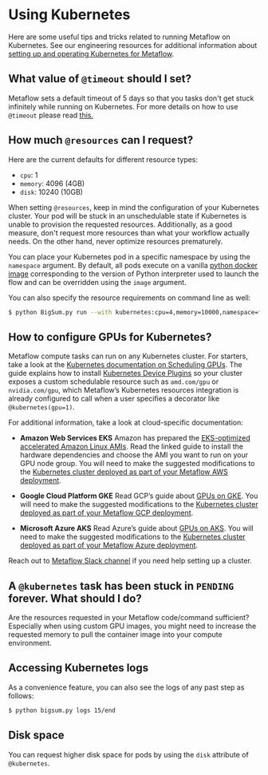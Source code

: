 # Using Kubernetes

Here are some useful tips and tricks related to running Metaflow on Kubernetes. See our
engineering resources for additional information about [setting up and operating
Kubernetes for Metaflow](https://outerbounds.com/docs/engineering-welcome/).

## What value of `@timeout` should I set?

Metaflow sets a default timeout of 5 days so that you tasks don't get stuck infinitely
while running on Kubernetes. For more details on how to use `@timeout` please read
[this.](../failures.md#timing-out-with-the-timeout-decorator)

## How much `@resources` can I request?

Here are the current defaults for different resource types:

* `cpu`: 1
* `memory`: 4096 \(4GB\)
* `disk`: 10240 \(10GB\)

When setting `@resources`, keep in mind the configuration of your Kubernetes cluster.
Your pod will be stuck in an unschedulable state if Kubernetes is unable to provision
the requested resources. Additionally, as a good measure, don't request more resources
than what your workflow actually needs. On the other hand, never optimize resources
prematurely.

You can place your Kubernetes pod in a specific namespace by using the `namespace`
argument. By default, all pods execute on a vanilla [python docker
image](https://hub.docker.com/_/python/) corresponding to the version of Python
interpreter used to launch the flow and can be overridden using the `image` argument.

You can also specify the resource requirements on command line as well:

```bash
$ python BigSum.py run --with kubernetes:cpu=4,memory=10000,namespace=foo,image=ubuntu:latest
```

## How to configure GPUs for Kubernetes?

Metaflow compute tasks can run on any Kubernetes cluster. For starters, take a
look at the [Kubernetes documentation on Scheduling
GPUs](https://kubernetes.io/docs/tasks/manage-gpus/scheduling-gpus/). The guide explains how to
install [Kubernetes Device
Plugins](https://kubernetes.io/docs/concepts/extend-kubernetes/compute-storage-net/device-plugins/)
so your cluster exposes a custom schedulable resource such as `amd.com/gpu` or `nvidia.com/gpu`,
which Metaflow’s Kubernetes resources integration is already configured to call when a user
specifies a decorator like `@kubernetes(gpu=1)`. 

For additional information, take a look at cloud-specific documentation:

- **Amazon Web Services EKS**
Amazon has prepared the [EKS-optimized accelerated Amazon Linux AMIs](https://docs.aws.amazon.com/eks/latest/userguide/eks-optimized-ami.html#gpu-ami). Read the linked guide to install the hardware dependencies and choose the AMI you want to run on your GPU node group. You will need to make the suggested modifications to the [Kubernetes cluster deployed as part of your Metaflow AWS deployment](https://github.com/outerbounds/terraform-aws-metaflow/blob/master/examples/eks_argo/eks.tf).

- **Google Cloud Platform GKE**
Read GCP’s guide about [GPUs on GKE](https://cloud.google.com/kubernetes-engine/docs/concepts/gpus). You will need to make the suggested modifications to the [Kubernetes cluster deployed as part of your Metaflow GCP deployment](https://github.com/outerbounds/metaflow-tools/blob/master/gcp/terraform/infra/kubernetes.tf).

- **Microsoft Azure AKS**
Read Azure’s guide about [GPUs on AKS](https://learn.microsoft.com/en-us/azure/aks/gpu-cluster). You will need to make the suggested modifications to the [Kubernetes cluster deployed as part of your Metaflow Azure deployment](https://github.com/outerbounds/metaflow-tools/blob/master/azure/terraform/infra/kubernetes.tf).

Reach out to [Metaflow Slack channel](http://chat.metaflow.org) if you need help setting up a cluster.

## A `@kubernetes` task has been stuck in `PENDING` forever. What should I do?

Are the resources requested in your Metaflow code/command sufficient? Especially when
using custom GPU images, you might need to increase the requested memory to pull the
container image into your compute environment.

## Accessing Kubernetes logs

As a convenience feature, you can also see the logs of any past step as follows:

```bash
$ python bigsum.py logs 15/end
```

## Disk space

You can request higher disk space for pods by using the `disk` attribute of
`@kubernetes`.
